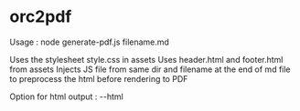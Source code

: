 # orc2pdf

Usage : node generate-pdf.js filename.md

Uses the stylesheet style.css in assets
Uses header.html and footer.html from assets
Injects JS file from same dir and filename at the end of md file to preprocess the html before rendering to PDF

Option for html output : --html
